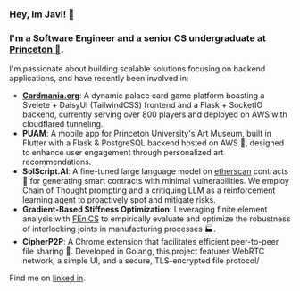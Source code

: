 ### Hey, Im Javi! 👋

### I'm a Software Engineer and a senior CS undergraduate at [Princeton 🐯](https://www.princeton.edu/). 

I'm passionate about building scalable solutions focusing on backend applications, and have recently been involved in:
* **[Cardmania.org](https://cardmania.org)**: A dynamic palace card game platform boasting a Svelete + DaisyUI (TailwindCSS) frontend and a Flask + SocketIO backend, currently serving over 800 players and deployed on AWS with cloudflared tunneling.
* **PUAM**: A mobile app for Princeton University's Art Museum, built in Flutter with a Flask & PostgreSQL backend hosted on AWS 📱, designed to enhance user engagement through personalized art recommendations.
* **SolScript.AI**: A fine-tuned large language model on [etherscan](https://etherscan.io/) contracts 🦄 for generating smart contracts with minimal vulnerabilities. We employ Chain of Thought prompting and a critiquing LLM as a reinforcement learning agent to proactively spot and mitigate risks.
* **Gradient-Based Stiffness Optimization**: Leveraging finite element analysis with [FEniCS](https://fenicsproject.org/) to empirically evaluate and optimize the robustness of interlocking joints in manufacturing processes 🏭.
* **CipherP2P**: A Chrome extension that facilitates efficient peer-to-peer file sharing 📁. Developed in Golang, this project features WebRTC network, a simple UI, and a secure, TLS-encrypted file protocol/

Find me on <a href="https://www.linkedin.com/in/javierlinero/)">linked in</a>.

